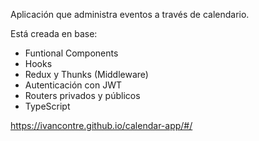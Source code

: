 Aplicación que administra eventos a través de calendario. 

Está creada en base: 

* Funtional Components
* Hooks
* Redux y Thunks (Middleware)
* Autenticación con JWT
* Routers privados y públicos
* TypeScript

https://ivancontre.github.io/calendar-app/#/